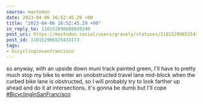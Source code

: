 ```yaml
---
source: mastodon
date: 2023-04-06 16:52:45.29 +00
title: "2023-04-06 16:52:45.29 +00"
in_reply_to: 110152896688049240
post_uri: https://mastodon.social/users/gravely/statuses/110152906525433173
post_id: 110152906525433173
tags:
- bicyclinginsanfrancisco
---
```

so anyway, with an upside down muni track painted green, I'll have to pretty much stop my bike to enter an unobstructed travel lane mid-block when the curbed bike lane is obstructed, so I will probably try to look farther up ahead and do it at intersections. it's gonna be dumb but I'll cope [#BicyclingInSanFrancisco](https://mastodon.social/tags/BicyclingInSanFrancisco)


